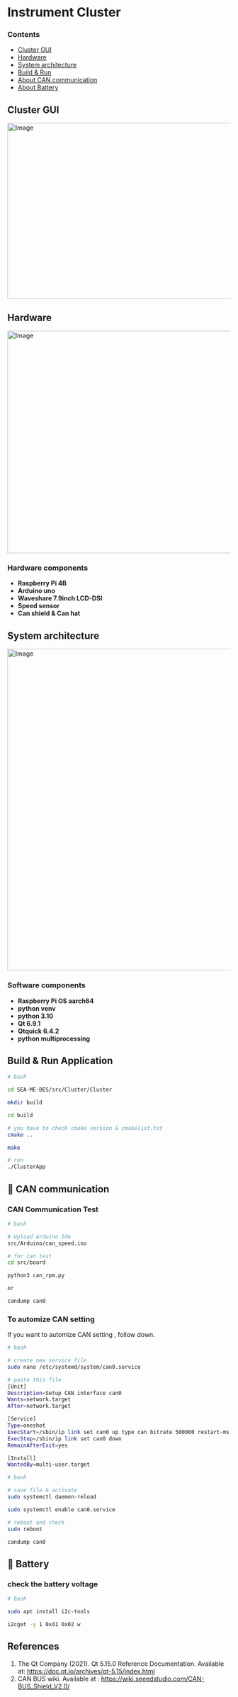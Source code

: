 <!-- cluster 부분 -->
# Instrument Cluster

### Contents
- [Cluster GUI](#cluster-gui) 
- [Hardware](#hardware)
- [System architecture](#system-architecture)
- [Build & Run](#build--run--application)
- [About CAN communication](#-can-communication)
- [About Battery](#-battery)

## Cluster GUI
<!-- <p align="center"> -->
<img width="1276" height="397" alt="Image" src="https://github.com/user-attachments/assets/7978a139-d85e-47fb-96e7-0c468c9e55b5" />
<!-- </p> -->



## Hardware
<!-- <p align="center"> -->
<img width="630" height="502" alt="Image" src="https://github.com/user-attachments/assets/75017de1-eb9d-4e1a-8a69-e72a90c90cb2" />
<!-- </p> -->


### Hardware components
- **Raspberry Pi 4B**
- **Arduino uno**
- **Waveshare 7.9inch LCD-DSI**
- **Speed sensor**
- **Can shield & Can hat**
<!-- 구성요소 링크 추가 ? ?? -->


## System architecture
<img width="1188" height="726" alt="Image" src="https://github.com/user-attachments/assets/d8bef1b4-f8c2-430f-bad6-66f989c535ee" />

<!-- 멀티프로세싱이랑, 신호가 어떻게 전달되는지 들어가있나? -->

### Software components
 - **Raspberry Pi OS aarch64**
 - **python venv**
 - **python 3.10**
 - **Qt 6.9.1**
 - **Qtquick 6.4.2**
 - **python multiprocessing**


## Build & Run  Application
```bash
# bash

cd SEA-ME-DES/src/Cluster/Cluster

mkdir build

cd build

# you have to check cmake version & cmakelist.txt
cmake ..

make 

# run
./ClusterApp
```
## 🔗 CAN communication
### CAN Communication Test

```bash
# bash

# Upload Arduino Ide
src/Arduino/can_speed.ino

# for can test
cd src/board

python3 can_rpm.py 

or 

candump can0
```


### To automize CAN setting 
If you want to automize CAN setting , follow down.
```bash
# bash

# create new service file
sudo nano /etc/systemd/system/can0.service 
```
```bash
# paste this file 
[Unit]
Description=Setup CAN interface can0
Wants=network.target
After=network.target

[Service]
Type=oneshot
ExecStart=/sbin/ip link set can0 up type can bitrate 500000 restart-ms 100
ExecStop=/sbin/ip link set can0 down
RemainAfterExit=yes

[Install]
WantedBy=multi-user.target
```

```bash
# bash

# save file & activate
sudo systemctl daemon-reload

sudo systemctl enable can0.service

# reboot and check 
sudo reboot

candump can0
```

## 🔋 Battery 
### check the battery voltage
```bash
# bash

sudo apt install i2c-tools

i2cget -y 1 0x41 0x02 w
```


## References
1. The Qt Company (2021). Qt 5.15.0 Reference Documentation. Available at: https://doc.qt.io/archives/qt-5.15/index.html
2. CAN BUS wiki. Available at : https://wiki.seeedstudio.com/CAN-BUS_Shield_V2.0/
